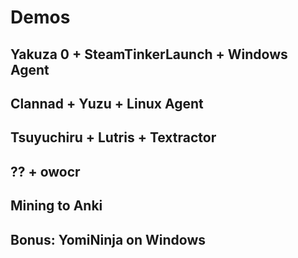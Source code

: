 # Demos

## Yakuza 0 + SteamTinkerLaunch + Windows Agent

## Clannad + Yuzu + Linux Agent

## Tsuyuchiru + Lutris + Textractor

## ?? + owocr

## Mining to Anki

## Bonus: YomiNinja on Windows
